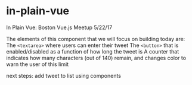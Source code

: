 # in-plain-vue
In Plain Vue: Boston Vue.js Meetup 5/22/17


The elements of this component that we will focus on building today are:
The `<textarea>` where users can enter their tweet
The `<button>` that is enabled/disabled as a function of how long the tweet is
A counter that indicates how many characters (out of 140) remain, and changes color to warn the user of this limit

next steps: add tweet to list using components

